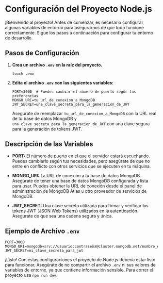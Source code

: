 # Configuración del Proyecto Node.js

¡Bienvenido al proyecto! Antes de comenzar, es necesario configurar algunas variables de entorno para asegurarnos de que todo funcione correctamente. Sigue los pasos a continuación para configurar tu entorno de desarrollo.

## Pasos de Configuración

1. **Crea un archivo `.env` en la raíz del proyecto.**

   ```plaintext
   touch .env
   ```

2. **Edita el archivo `.env` con las siguientes variables:**

   ```plaintext
   PORT=3000  # Puedes cambiar el número de puerto según tus preferencias
   MONGO_URI=tu_url_de_conexion_a_MongoDB
   JWT_SECRET=una_clave_secreta_para_la_generacion_de_JWT
   ```

   Asegúrate de reemplazar `tu_url_de_conexion_a_MongoDB` con la URL real de tu base de datos MongoDB y `una_clave_secreta_para_la_generacion_de_JWT` con una clave segura para la generación de tokens JWT.

## Descripción de las Variables

- **PORT:** El número de puerto en el que el servidor estará escuchando. Puedes cambiarlo según tus necesidades, pero asegúrate de que no entre en conflicto con otros servicios que se ejecuten en tu máquina.

- **MONGO_URI:** La URL de conexión a tu base de datos MongoDB. Asegúrate de tener una base de datos MongoDB configurada y lista para usar. Puedes obtener la URL de conexión desde el panel de administración de MongoDB Atlas u otro proveedor de servicios de MongoDB.

- **JWT_SECRET:** Una clave secreta utilizada para firmar y verificar los tokens JWT (JSON Web Tokens) utilizados en la autenticación. Asegúrate de que sea una cadena segura y única.

## Ejemplo de Archivo `.env`

```plaintext
PORT=3000
MONGO_URI=mongodb+srv://usuario:contraseña@cluster.mongodb.net/nombre_de_la_base_de_datos
JWT_SECRET=mi_clave_secreta_para_jwt
```

¡Listo! Con estas configuraciones el proyecto de Node.js debería estar listo para funcionar. Asegúrate de no compartir el archivo `.env` ni sus valores de variables de entorno, ya que contiene información sensible. Para correr el proyecto usa `npm run dev`
